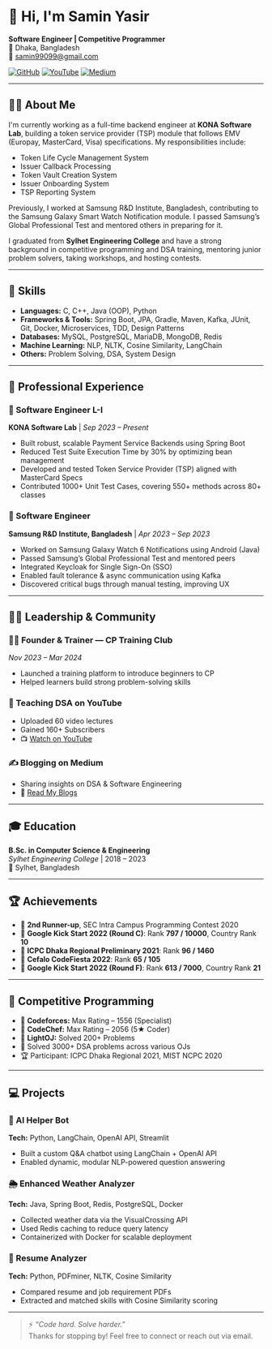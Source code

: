 # 👋 Hi, I'm Samin Yasir

**Software Engineer | Competitive Programmer**  
📍 Dhaka, Bangladesh  
📧 samin99099@gmail.com  

[![GitHub](https://img.shields.io/badge/GitHub-100000?style=for-the-badge&logo=github&logoColor=white)](https://github.com/Heisenberg71)
[![YouTube](https://img.shields.io/badge/YouTube-FF0000?style=for-the-badge&logo=youtube&logoColor=white)](https://youtube.com/@saminYasir007)
[![Medium](https://img.shields.io/badge/Medium-000000?style=for-the-badge&logo=medium&logoColor=white)](https://medium.com/@saminYasir)


---

## 👨‍💻 About Me

I'm currently working as a full-time backend engineer at **KONA Software Lab**, building a token service provider (TSP) module that follows EMV (Europay, MasterCard, Visa) specifications. My responsibilities include:

- Token Life Cycle Management System  
- Issuer Callback Processing  
- Token Vault Creation System  
- Issuer Onboarding System  
- TSP Reporting System  

Previously, I worked at Samsung R&D Institute, Bangladesh, contributing to the Samsung Galaxy Smart Watch Notification module. I passed Samsung’s Global Professional Test and mentored others in preparing for it.

I graduated from **Sylhet Engineering College** and have a strong background in competitive programming and DSA training, mentoring junior problem solvers, taking workshops, and hosting contests.

---

## 🧠 Skills

- **Languages:** C, C++, Java (OOP), Python  
- **Frameworks & Tools:** Spring Boot, JPA, Gradle, Maven, Kafka, JUnit, Git, Docker, Microservices, TDD, Design Patterns  
- **Databases:** MySQL, PostgreSQL, MariaDB, MongoDB, Redis  
- **Machine Learning:** NLP, NLTK, Cosine Similarity, LangChain  
- **Others:** Problem Solving, DSA, System Design

---

## 🏢 Professional Experience

### 🧾 Software Engineer L-I  
**KONA Software Lab** | *Sep 2023 – Present*  
- Built robust, scalable Payment Service Backends using Spring Boot  
- Reduced Test Suite Execution Time by 30% by optimizing bean management  
- Developed and tested Token Service Provider (TSP) aligned with MasterCard Specs  
- Contributed 1000+ Unit Test Cases, covering 550+ methods across 80+ classes

### 📱 Software Engineer  
**Samsung R&D Institute, Bangladesh** | *Apr 2023 – Sep 2023*  
- Worked on Samsung Galaxy Watch 6 Notifications using Android (Java)  
- Passed Samsung’s Global Professional Test and mentored peers  
- Integrated Keycloak for Single Sign-On (SSO)  
- Enabled fault tolerance & async communication using Kafka  
- Discovered critical bugs through manual testing, improving UX

---

## 🧑‍🏫 Leadership & Community

### 👨‍🏫 Founder & Trainer — CP Training Club  
*Nov 2023 – Mar 2024*  
- Launched a training platform to introduce beginners to CP  
- Helped learners build strong problem-solving skills

### 🎥 Teaching DSA on YouTube  
- Uploaded 60 video lectures  
- Gained 160+ Subscribers  
- 📺 [Watch on YouTube](https://youtube.com/@saminYasir007)

### ✍️ Blogging on Medium  
- Sharing insights on DSA & Software Engineering  
- 📝 [Read My Blogs](https://medium.com/@saminYasir)

---

## 🎓 Education

**B.Sc. in Computer Science & Engineering**  
*Sylhet Engineering College* | 2018 – 2023  
📍 Sylhet, Bangladesh

---

## 🏆 Achievements

- 🥉 **2nd Runner-up**, SEC Intra Campus Programming Contest 2020  
- 🥉 **Google Kick Start 2022 (Round C)**: Rank **797 / 10000**, Country Rank **10**  
- 🥉 **ICPC Dhaka Regional Preliminary 2021**: Rank **96 / 1460**  
- 🥉 **Cefalo CodeFiesta 2022**: Rank **65 / 105**  
- 🥉 **Google Kick Start 2022 (Round F)**: Rank **613 / 7000**, Country Rank **21**

---

## 🎯 Competitive Programming

- 📌 **Codeforces:** Max Rating – 1556 (Specialist)  
- 📌 **CodeChef:** Max Rating – 2056 (5★ Coder)  
- 📌 **LightOJ:** Solved 200+ Problems  
- 🧩 Solved 3000+ DSA problems across various OJs  
- 🏆 Participant: ICPC Dhaka Regional 2021, MIST NCPC 2020

---

## 💻 Projects

### 🤖 AI Helper Bot  
**Tech:** Python, LangChain, OpenAI API, Streamlit  
- Built a custom Q&A chatbot using LangChain + OpenAI API  
- Enabled dynamic, modular NLP-powered question answering

### 🌦️ Enhanced Weather Analyzer  
**Tech:** Java, Spring Boot, Redis, PostgreSQL, Docker  
- Collected weather data via the VisualCrossing API  
- Used Redis caching to reduce query latency  
- Containerized with Docker for scalable deployment

### 📄 Resume Analyzer  
**Tech:** Python, PDFminer, NLTK, Cosine Similarity  
- Compared resume and job requirement PDFs  
- Extracted and matched skills with Cosine Similarity scoring

---

> ⚡ _“Code hard. Solve harder.”_  
Thanks for stopping by! Feel free to connect or reach out via email.
